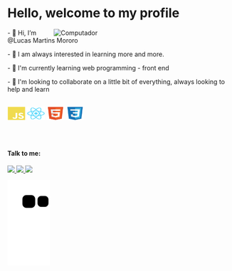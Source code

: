 # Hello, welcome to my profile

<img src="https://wachesehacademy.com/wp-content/uploads/2021/03/R42f39352ae6b3b29fa01a5a3d9f0ef72.jpg" min-width="400px" max-width="400px" width="400px" align="right" alt="Computador">

<p align="left"> 
 <p>- 👋 Hi, I’m @Lucas Martins Mororo <p/>
 <p>- 👀 I am always interested in learning more and more. <p/>
 <p>- 🌱 I'm currently learning web programming - front end  <p/>
 <p>- 💞️ I'm looking to collaborate on a little bit of everything, always looking to help and learn <p/>
</p>
 
<div style="display: inline_block"><br>
  <img align="center" alt="Iza-Js" height="30" width="40" src="https://raw.githubusercontent.com/devicons/devicon/master/icons/javascript/javascript-plain.svg">
  <img align="center" alt="Iza-React" height="30" width="40" src="https://raw.githubusercontent.com/devicons/devicon/master/icons/react/react-original.svg">
  <img align="center" alt="Iza-HTML" height="30" width="40" src="https://raw.githubusercontent.com/devicons/devicon/master/icons/html5/html5-original.svg">
  <img align="center" alt="Iza-CSS" height="30" width="40" src="https://raw.githubusercontent.com/devicons/devicon/master/icons/css3/css3-original.svg">
</div>

##

<br>

 #### Talk to me:
  <a href = "lucasmmororo@gmail.com" target="_blank">
   <img src="https://img.shields.io/badge/Gmail-D14836?style=for-the-badge&logo=gmail&logoColor=white">
  </a>  
 <a href = "https://wa.me/5588997908018" target="_blank">
  <img src="https://img.shields.io/badge/WhatsApp-25D366?style=for-the-badge&logo=whatsapp&logoColor=white">
 </a>
 <a href = "https://app.rocketseat.com.br/me/lucas-mororo" target="_blank"> 
  <img src="https://img.shields.io/badge/Rocketseat-7159c1?style=for-the-badge&logo=data:image/png;base64,iVBORw0KGgoAAAANSUhEUgAAAAwAAAAOCAYAAAAbvf3sAAAACXBIWXMAAA7DAAAOwwHHb6hkAAAAGXRFWHRTb2Z0d2FyZQB3d3cuaW5rc2NhcGUub3Jnm+48GgAAAN1JREFUKJGN0E8rhGEUBfDzjoksRin5Exs7Kba2lFIWvontLHwHZafkA1gpWx/ARlnY2FDKYkrZoJDGz+advI3emTl1F/c55557n5OMABzgBefDhIvYQ7es3UHiBXT84RPHjZJsYKYibiY5SzJf8ZhIchWMYRXPaGMch/7jtOe2iZ8K8dTXwy0mq/fu4K4kP/CAizKZN6z0f3AOl9jHUuV9Ght1qdzgG0eYqkuvl9Jykm6SrySdJGuD8m7hFY9YrxVWNmwnaZXu98MGghNcY3aoOEmzvH2rKIr3UQZ+Ab689amFPvUoAAAAAElFTkSuQmCC&logoColor=white">
 </a>
 
<br>

 ![Snake animation](https://github.com/rafaballerini/rafaballerini/blob/output/github-contribution-grid-snake.svg)

<!---
Lucas-Mororo/Lucas-Mororo is a ✨ special ✨ repository because its `README.md` (this file) appears on your GitHub profile.
You can click the Preview link to take a look at your changes.
--->
